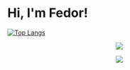 # Hi, I'm Fedor!

[![Top Langs](https://github-readme-stats.vercel.app/api/top-langs/?username=fkurushin)](https://github.com/anuraghazra/github-readme-stats)

<!-- Python (NLP, DS, ML, FastAPI), Go, Docker, Kubernetes, Gitlab CI/CD, AWS S3, Linux, Power Point, SQL, C/C++, C#, Excel(VBA) -->

  <title>Work experience</title>
  <body>
    <p align="center">
      <a href="https://skillicons.dev">
        <img src="https://skillicons.dev/icons?i=python,golang,docker,kubernetes,git,aws,postman&perline=3" />
      </a>
    </p>
  
   <title>Education</title>
  <body>
    <p align="center">
      <a href="https://skillicons.dev">
        <img src="https://skillicons.dev/icons?i=c,linux,bash,cs,cpp,dotnet,latex,postman,sqlite,&perline=3" />
      </a>
    </p>
